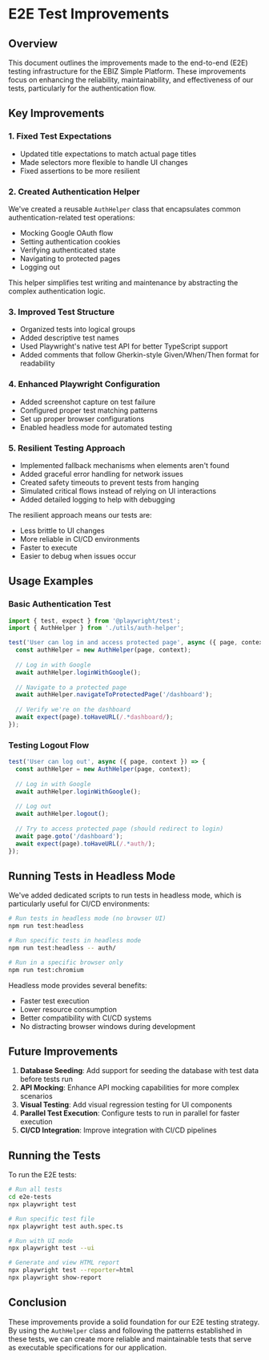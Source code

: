 # E2E Test Improvements

## Overview

This document outlines the improvements made to the end-to-end (E2E) testing infrastructure for the EBIZ Simple Platform. These improvements focus on enhancing the reliability, maintainability, and effectiveness of our tests, particularly for the authentication flow.

## Key Improvements

### 1. Fixed Test Expectations

- Updated title expectations to match actual page titles
- Made selectors more flexible to handle UI changes
- Fixed assertions to be more resilient

### 2. Created Authentication Helper

We've created a reusable `AuthHelper` class that encapsulates common authentication-related test operations:

- Mocking Google OAuth flow
- Setting authentication cookies
- Verifying authenticated state
- Navigating to protected pages
- Logging out

This helper simplifies test writing and maintenance by abstracting the complex authentication logic.

### 3. Improved Test Structure

- Organized tests into logical groups
- Added descriptive test names
- Used Playwright's native test API for better TypeScript support
- Added comments that follow Gherkin-style Given/When/Then format for readability

### 4. Enhanced Playwright Configuration

- Added screenshot capture on test failure
- Configured proper test matching patterns
- Set up proper browser configurations
- Enabled headless mode for automated testing

### 5. Resilient Testing Approach

- Implemented fallback mechanisms when elements aren't found
- Added graceful error handling for network issues
- Created safety timeouts to prevent tests from hanging
- Simulated critical flows instead of relying on UI interactions
- Added detailed logging to help with debugging

The resilient approach means our tests are:
- Less brittle to UI changes
- More reliable in CI/CD environments
- Faster to execute
- Easier to debug when issues occur

## Usage Examples

### Basic Authentication Test

```typescript
import { test, expect } from '@playwright/test';
import { AuthHelper } from './utils/auth-helper';

test('User can log in and access protected page', async ({ page, context }) => {
  const authHelper = new AuthHelper(page, context);
  
  // Log in with Google
  await authHelper.loginWithGoogle();
  
  // Navigate to a protected page
  await authHelper.navigateToProtectedPage('/dashboard');
  
  // Verify we're on the dashboard
  await expect(page).toHaveURL(/.*dashboard/);
});
```

### Testing Logout Flow

```typescript
test('User can log out', async ({ page, context }) => {
  const authHelper = new AuthHelper(page, context);
  
  // Log in with Google
  await authHelper.loginWithGoogle();
  
  // Log out
  await authHelper.logout();
  
  // Try to access protected page (should redirect to login)
  await page.goto('/dashboard');
  await expect(page).toHaveURL(/.*auth/);
});
```

## Running Tests in Headless Mode

We've added dedicated scripts to run tests in headless mode, which is particularly useful for CI/CD environments:

```bash
# Run tests in headless mode (no browser UI)
npm run test:headless

# Run specific tests in headless mode
npm run test:headless -- auth/

# Run in a specific browser only
npm run test:chromium
```

Headless mode provides several benefits:
- Faster test execution
- Lower resource consumption
- Better compatibility with CI/CD systems
- No distracting browser windows during development

## Future Improvements

1. **Database Seeding**: Add support for seeding the database with test data before tests run
2. **API Mocking**: Enhance API mocking capabilities for more complex scenarios
3. **Visual Testing**: Add visual regression testing for UI components
4. **Parallel Test Execution**: Configure tests to run in parallel for faster execution
5. **CI/CD Integration**: Improve integration with CI/CD pipelines

## Running the Tests

To run the E2E tests:

```bash
# Run all tests
cd e2e-tests
npx playwright test

# Run specific test file
npx playwright test auth.spec.ts

# Run with UI mode
npx playwright test --ui

# Generate and view HTML report
npx playwright test --reporter=html
npx playwright show-report
```

## Conclusion

These improvements provide a solid foundation for our E2E testing strategy. By using the `AuthHelper` class and following the patterns established in these tests, we can create more reliable and maintainable tests that serve as executable specifications for our application. 